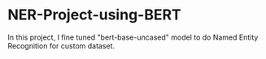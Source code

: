 # NER-Project-using-BERT

In this project, I fine tuned "bert-base-uncased" model to do Named Entity Recognition for custom dataset.
